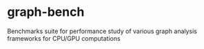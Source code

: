 # graph-bench

Benchmarks suite for performance study of various graph analysis frameworks for CPU/GPU computations 
